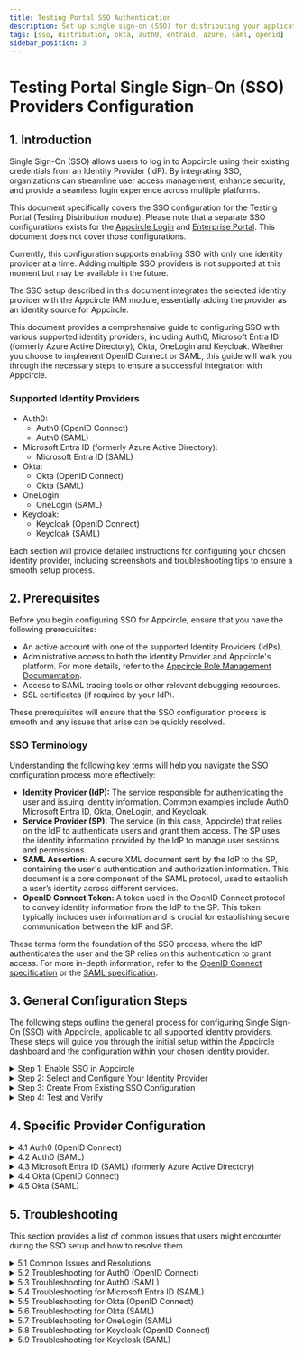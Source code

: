 ```yaml
---
title: Testing Portal SSO Authentication
description: Set up single sign-on (SSO) for distributing your applications via Testing Portal, enhancing security and simplifying the login process.
tags: [sso, distribution, okta, auth0, entraid, azure, saml, openid]
sidebar_position: 3
---
```


# Testing Portal Single Sign-On (SSO) Providers Configuration

## 1. Introduction

Single Sign-On (SSO) allows users to log in to Appcircle using their existing credentials from an Identity Provider (IdP). By integrating SSO, organizations can streamline user access management, enhance security, and provide a seamless login experience across multiple platforms.

This document specifically covers the SSO configuration for the Testing Portal (Testing Distribution module). Please note that a separate SSO configurations exists for the [Appcircle Login](/account/my-organization/security/authentications/sso-authentication) and [Enterprise Portal](/account/my-organization/security/authentications/store-sso-authentication). This document does not cover those configurations.

Currently, this configuration supports enabling SSO with only one identity provider at a time. Adding multiple SSO providers is not supported at this moment but may be available in the future.

The SSO setup described in this document integrates the selected identity provider with the Appcircle IAM module, essentially adding the provider as an identity source for Appcircle.

This document provides a comprehensive guide to configuring SSO with various supported identity providers, including Auth0, Microsoft Entra ID (formerly Azure Active Directory), Okta, OneLogin and Keycloak. Whether you choose to implement OpenID Connect or SAML, this guide will walk you through the necessary steps to ensure a successful integration with Appcircle.


### Supported Identity Providers

- Auth0:
    - Auth0 (OpenID Connect)
    - Auth0 (SAML)
- Microsoft Entra ID (formerly Azure Active Directory):
    - Microsoft Entra ID (SAML)
- Okta:
    - Okta (OpenID Connect)
    - Okta (SAML)
- OneLogin:
    - OneLogin (SAML)
- Keycloak:
    - Keycloak (OpenID Connect)
    - Keycloak (SAML)

Each section will provide detailed instructions for configuring your chosen identity provider, including screenshots and troubleshooting tips to ensure a smooth setup process.

## 2. Prerequisites

Before you begin configuring SSO for Appcircle, ensure that you have the following prerequisites:

- An active account with one of the supported Identity Providers (IdPs).
- Administrative access to both the Identity Provider and Appcircle's platform. For more details, refer to the [Appcircle Role Management Documentation](/account/my-organization/profile-and-team/role-management#organization-management-permissions).
- Access to SAML tracing tools or other relevant debugging resources.
- SSL certificates (if required by your IdP).

These prerequisites will ensure that the SSO configuration process is smooth and any issues that arise can be quickly resolved.


### SSO Terminology

Understanding the following key terms will help you navigate the SSO configuration process more effectively:

- **Identity Provider (IdP):** The service responsible for authenticating the user and issuing identity information. Common examples include Auth0, Microsoft Entra ID, Okta, OneLogin, and Keycloak.
- **Service Provider (SP):** The service (in this case, Appcircle) that relies on the IdP to authenticate users and grant them access. The SP uses the identity information provided by the IdP to manage user sessions and permissions.
- **SAML Assertion:** A secure XML document sent by the IdP to the SP, containing the user's authentication and authorization information. This document is a core component of the SAML protocol, used to establish a user’s identity across different services.
- **OpenID Connect Token:** A token used in the OpenID Connect protocol to convey identity information from the IdP to the SP. This token typically includes user information and is crucial for establishing secure communication between the IdP and SP.

These terms form the foundation of the SSO process, where the IdP authenticates the user and the SP relies on this authentication to grant access. For more in-depth information, refer to the [OpenID Connect specification](https://openid.net/developers/how-connect-works/) or the [SAML specification](https://docs.oasis-open.org/security/saml/v2.0/saml-core-2.0-os.pdf).

## 3. General Configuration Steps

The following steps outline the general process for configuring Single Sign-On (SSO) with Appcircle, applicable to all supported identity providers. These steps will guide you through the initial setup within the Appcircle dashboard and the configuration within your chosen identity provider.

<details>
    <summary>Step 1: Enable SSO in Appcircle</summary>
  
Begin by enabling SSO within your Appcircle organization settings. Follow these steps:

1. In the Appcircle dashboard, navigate to the **Organization** section located on the far left sidebar.
2. On the **My Organization** screen, select **Security** from the left-hand menu.
3. On the **Security** screen, locate the **Authentications** section on the far right, find **Testing Portal SSO Login**, and click **Add New**.

<Screenshot url='https://cdn.appcircle.io/docs/assets/distribution-sso-add-new.png' />

4. The **Manage Appcircle SSO Login** window will open, presenting two options:
    - **Create New Authentication**
    - **Create From Existing Authentication**
You can create new configuration or create from existing configuration. Click on the **Create New Authentication** section to create new configuration.
Please refer the **Step 3: Create From Existing SSO Configuration** section in the 3. General Configuration Steps.

<Screenshot url='https://cdn.appcircle.io/docs/assets/distribution-sso-create-options.png' />

5. The **Create New Authentication** window will open, presenting two options:
    - **Set up OpenID Connect Provider**
    - **Set up SAML SSO Provider**
  
    Select the option that corresponds to the identity provider you will configure.

<Screenshot url='https://cdn.appcircle.io/docs/assets/sso-form_v3.png' />

6. In the setup window, manually enter a unique **Alias** for your organization.
7. After setting the alias, Appcircle will automatically generate the **Distribute Redirect URL** specific to your configuration.**Distribute Redirect URL** must be used in your identity provider's settings to ensure proper redirection after authentication.

<Screenshot url='https://cdn.appcircle.io/docs/assets/sso-openid1_v3.png' />

The **Distribute Redirect URL** is crucial for your SSO setup, so be sure to copy and save them for use in the following steps.

8. Additionally, enter a **Display Name** for your organization. Ensure that the alias and Display Name you choose are unique and easily identifiable, as they are essential for the SSO authentication process.
</details>

<details>
  <summary>Step 2: Select and Configure Your Identity Provider</summary>

After enabling SSO and setting your alias, proceed to select and configure your identity provider:

1. Depending on the option you selected in the previous step, you will either be configuring an OpenID Connect or SAML provider.
2. Follow the specific steps for your chosen provider to enter the necessary configuration details, including Client ID, Client Secret, and other required parameters.
3. Use the previously generated **Distribute Redirect URL** provided by Appcircle when configuring your identity provider settings to ensure proper redirection after authentication.

Only one SSO provider can be configured at a time.

</details>

<details>
  <summary>Step 3: Create From Existing SSO Configuration</summary>

  Appcircle allows you to create a new SSO configuration based on an existing one, ensuring a smooth and efficient setup experience. 

:::caution

**Important:** If you're using SAML for SSO, some identity providers, like Okta, restrict you to a single SAML Entity ID. In this case, the Create From Existing SSO feature cannot be used.
:::
 
1. Navigate to the **Organization > Security > Authentications** section on your dashboard.
2. Select the **Add New** on the **Testing Portal SSO Login**

<Screenshot url='https://cdn.appcircle.io/docs/assets/security-authentications.png' /> 

3. Select the **Create New Authentication** and then select the **Create From Existing SSO Configuration**

Existing SSO configurations will be listed in screen. Select one of them and click on **Next**.

<Screenshot url='https://cdn.appcircle.io/docs/assets/sso-create-from-existing.png' /> 

- On the Create SSO Configuration screen, fill in the **Alias** and **Display Name** and **Credential** fields (all other values are prefilled). Customize as needed, then click **Save**.

<Screenshot url='https://cdn.appcircle.io/docs/assets/sso-openid1_v3.png' />

- Copy the Redirect URL and go to your identity provider. Paste it into the appropriate field.

</details>

<details>
  <summary>Step 4: Test and Verify </summary>

After completing the SSO configuration, it's essential to test and ensure everything is functioning correctly. The following steps outline the testing process.

Begin by enabling SSO for the Testing Portal. Follow these steps:

1. In the Appcircle dashboard, navigate to the **Testing Distribution** section located on the far left sidebar.
2. On the **Testing Distribution** screen, select **Distribution Profiles** from the left-hand menu.
3. Select the relevant **Distribution Profile** to be distributed via SSO authentication.

<Screenshot url="https://cdn.appcircle.io/docs/assets/2803-distribution-profiles.png" />

4. On the **Distribution Profile** screen, click on the **Settings** button.

<Screenshot url="https://cdn.appcircle.io/docs/assets/2803-distribution-detail.png" />

5. Navigate to the **Authentication** tab and select **SSO Login** as the authentication type.

<Screenshot url="https://cdn.appcircle.io/docs/assets/2777-distribution-sso-login.png" />

6. Follow the [Share Binary](/testing-distribution/create-or-select-a-distribution-profile#share-your-application-with-the-test-groups-manually) documentation to distribute application. You can share application to your email address that exist on Identity Provider for testing purposes. 

7. Check your email inbox and goto link in email. 
8. Click on **Login With SSO** and authenticate with your identity provider.
 
<Screenshot url="https://cdn.appcircle.io/docs/assets/testing-dist-sso-login.png" />

</details>

## 4. Specific Provider Configuration

<details>
  <summary>4.1 Auth0 (OpenID Connect)</summary>

Auth0 is a popular identity provider that supports the OpenID Connect protocol, which can be integrated with Appcircle for secure authentication.

#### Step 1: Create an Application in Auth0

To start, log in to your Auth0 dashboard and create a new application for Appcircle:

1. In the Auth0 dashboard, navigate to the **Applications** section.
2. Click **Create Application** and choose a name for your application (e.g., "Appcircle SSO - OpenID").

<Screenshot url="https://cdn.appcircle.io/docs/assets/authcreateapp.png" />

3. Select **Regular Web Applications** as the application type.
4. Click **Create** button.

<Screenshot url="https://cdn.appcircle.io/docs/assets/authwebapp.png" />

5. Once application created, navigate to the **Settings** of application.
6. Take note of the **Client ID** and **Client Secret**, which will be needed later.

<Screenshot url="https://cdn.appcircle.io/docs/assets/authopenidsettings1.png" />

#### Step 2: Configure Callback URLs in Auth0

Next, configure the callback URLs in Auth0 to ensure proper redirection to Appcircle after authentication:

1. In the Auth0 dashboard, go to the **Settings** tab of your application.
2. In the **Allowed Callback URLs** field, enter **Distribute Redirect URL** (created using the alias in "Step 1: Enable SSO in Appcircle" from the "General Configuration Steps" section).

**Example Callback URL:** `https://auth.appcircle.io/auth/realms/distribute/broker/identity-{your-alias}/endpoint`

<Screenshot url="https://cdn.appcircle.io/docs/assets/distribution-sso-auth0-redirect-url.png" />


3. Click on the **Save Changes** button.

#### Step 3: Download OpenID Configuration from Auth0

Instead of writing all the settings of OpenID, you can download the settings file from Auth0 and import in Appcircle. Download the OpenID configuration JSON file from Auth0 with following steps.

1. In the Auth0 dashboard, go to the **Settings** tab of your application.
2. Scroll to the bottom of the page and expand the **Advanced Settings** section.
3. Navigate to the **Endpoints** tab. 
4. Copy and open **OpenID Configuration** URL in different tab in your browser.
5. Save **OpenID Configuration** as json file.

<Screenshot url="https://cdn.appcircle.io/docs/assets/authopenidsettings2.png" />

#### Step 4: Upload OpenID Configuration to Appcircle

Now, upload the OpenID configuration JSON file to Appcircle and complete the configuration:

1. Navigate to the **Set up OpenID Connect Provider** screen in Appcircle, which you accessed during the SSO setup in the "General Configuration Steps."
2. Choose the **Client secret sent as basic auth** as Client Authentication
3. Enter the **Client ID** and **Client Secret** that you noted earlier from Auth0.
4. Upload the downloaded OpenID configuration JSON file to Appcircle.

<Screenshot url="https://cdn.appcircle.io/docs/assets/sso-oidc-client-credentials-and-upload.png" />

5. Click **Save** to finalize the SSO setup.

</details>

<details>
  <summary>4.2 Auth0 (SAML)</summary>

Auth0 supports the SAML protocol, allowing integration with Appcircle for secure authentication.

#### Step 1: Create a SAML Application in Auth0

To start, log in to your Auth0 dashboard and create a new SAML application for Appcircle:

1. In the Auth0 dashboard, navigate to the **Applications** section.
2. Click **Create Application** and choose a name for your application (e.g., "Appcircle SSO - SAML").

<Screenshot url="https://cdn.appcircle.io/docs/assets/authcreateapp.png" />

3. Select **Regular Web Applications** as the application type.
4. Click **Create** button.

<Screenshot url="https://cdn.appcircle.io/docs/assets/authwebapp.png" />

#### Step 2: Configure SAML Settings in Auth0

Next, configure the SAML settings in Auth0 to ensure it can authenticate and redirect back to Appcircle:

1. Enable the SAML addon for your Auth0 application through the **Addons** tab in your Auth0 application settings.

<Screenshot url="https://cdn.appcircle.io/docs/assets/authsamlsettings1.png" />

2. Navigate to the **Settings** tab in the opened dialog. Use the following JSON settings to configure the SAML addon:

```
    {
      "nameIdentifierFormat": "urn:oasis:names:tc:SAML:1.1:nameid-format:emailAddress",
      "nameIdentifierProbes": [
        "http://schemas.xmlsoap.org/ws/2005/05/identity/claims/emailaddress"
      ]
    }
```

3. In the **Application Callback URL** field, enter the **Distribute Redirect URL** (created using the alias in "Step 1: Enable SSO in Appcircle" from the "General Configuration Steps" section)

**Example Callback URL:** `https://auth.appcircle.io/auth/realms/distribute/broker/identity-{your-alias}/endpoint`

<Screenshot url="https://cdn.appcircle.io/docs/assets/authsamlsettings2.png" />

4. Download the **SAML metadata** file from Auth0.

This metadata file will be used in the next step to configure Appcircle.

<Screenshot url="https://cdn.appcircle.io/docs/assets/authsamlsettings3.png" />

#### Step 3: Upload SAML Metadata to Appcircle

Now, upload the SAML metadata file to Appcircle and finalize the configuration:

1. Navigate to the **Set up SAML SSO Provider** screen in Appcircle, which you accessed during the SSO setup in the "General Configuration Steps."
2. Upload the downloaded SAML metadata file to Appcircle.

<Screenshot url="https://cdn.appcircle.io/docs/assets/saml-upload-metadata.png" />

Check that the Redirect and SSO URLs are imported correctly. Ensure the X509 Certificate is imported correctly as well. If you need to enter multiple certificates, separate them with a comma. Be sure to remove any new lines or file headers, as this edit box only accepts a long base64 encoded string.

3. Complete any additional configuration settings in Appcircle as required.
5. Click **Save** to finalize the SSO setup.

**Important:** Ensure all settings match those provided in the SAML metadata file to avoid issues with authentication.

</details>


<details>
  <summary>4.3 Microsoft Entra ID (SAML) (formerly Azure Active Directory) </summary>

Microsoft Entra ID supports the SAML protocol, allowing integration with Appcircle for secure authentication. This section will guide you through setting up Microsoft Entra ID as your SAML identity provider for Appcircle.

#### Step 1: Access Microsoft Entra and Create an Enterprise Application

First, log in to your Azure portal as an admin:

1. Log in to Azure portal as an admin and navigate to Azure Services and then click Microsoft Entra ID.

<Screenshot url="https://cdn.appcircle.io/docs/assets/azurecreateapp1.png" />

2. In the Azure portal, go to **Enterprise Applications**

<Screenshot url="https://cdn.appcircle.io/docs/assets/azurecreateapp2.png" />

3. Click **New Application**.

<Screenshot url="https://cdn.appcircle.io/docs/assets/azurecreateapp3.png" />

4. Select **Create your own application**, name it (e.g., "Appcircle SSO - SAML").

<Screenshot url="https://cdn.appcircle.io/docs/assets/azurecreateapp4.png" />

5. Choose **Integrate any other application you don't find in the gallery**.

<Screenshot url="https://cdn.appcircle.io/docs/assets/azurecreateapp5.png" />

6. Click **Create** to set up the application.

#### Step 2: Assign Users to the Enterprise Application

Once the enterprise application is created, you need to assign users to it:

1. Navigate to the created enterprise application and click **Users and Groups**.

<Screenshot url="https://cdn.appcircle.io/docs/assets/azureaddusers.png" />

2. Click **Add User/Group**, search for the user you want to assign, select them, and click **Assign**.

<Screenshot url="https://cdn.appcircle.io/docs/assets/azureaddassignment1.png" />

#### Step 3: Configure SAML-based Sign-on in Microsoft Entra ID

Next, configure the SAML-based sign-on for the Microsoft Entra ID application:

1. In the application settings, navigate to **Single sign-on** and select **SAML** as the sign-on method.

<Screenshot url="https://cdn.appcircle.io/docs/assets/azuressosettings1.png" />

2. Click **Edit** under the **Basic SAML Configuration** section, and set the following:

<Screenshot url="https://cdn.appcircle.io/docs/assets/azuressosettings2.png" />

    - **Identifier (Entity ID)**: Enter `https://auth.appcircle.io/auth/realms/store`.
    - **Reply URL (Assertion Consumer Service URL)**: Enter the **Distribute Redirect URL** that created using the alias in "Step 1: Enable SSO in Appcircle" from the "General Configuration Steps" section.
    
    **Example Distribution Redirect URL:** `https://auth.appcircle.io/auth/realms/distribute/broker/identity-{your-alias}/endpoint`

<Screenshot url="https://cdn.appcircle.io/docs/assets/distribution-sso-azure-entity-id.png" />

5. Click **Save** to apply the settings.

#### Step 4: Download and Upload SAML Metadata

Now, download the SAML metadata from Microsoft Entra ID and upload it to Appcircle:

1. In the Azure portal, go to the **SAML Signing Certificate** section and download the **Federation Metadata XML** file.

<Screenshot url="https://cdn.appcircle.io/docs/assets/azuressosettings5.png" />

2. Navigate to the **Set up SAML SSO Provider** screen in Appcircle, which you accessed during the SSO setup in the "General Configuration Steps."
3. Upload the downloaded Federation Metadata XML file to Appcircle.

<Screenshot url="https://cdn.appcircle.io/docs/assets/saml-upload-metadata.png" />

4. Review the settings and click **Save** to finalize the configuration.

</details>


<details>
  <summary>4.4 Okta (OpenID Connect)</summary>

Okta supports the OpenID Connect protocol, allowing integration with Appcircle for secure authentication.

#### Step 1: Create an Application in Okta

To start, log in to your Okta dashboard and create a new application for Appcircle:

1. In the Okta dashboard, navigate to **Applications** and click **Create App Integration**.

<Screenshot url="https://cdn.appcircle.io/docs/assets/oktacreateapp.png" />

2. Select **OIDC - OpenID Connect** as the Sign In Method and **Web Application** as the application type.

<Screenshot url="https://cdn.appcircle.io/docs/assets/oktawebapp.png" />

3. Once created, take note of the **Client ID** and **Client Secret**, which will be needed later.

<Screenshot url="https://cdn.appcircle.io/docs/assets/oktaopenidsettings1.png" />

#### Step 2: Configure Callback URLs in Okta

Next, configure the callback URLs in Okta to ensure proper redirection to Appcircle after authentication:

1. Navigate to the settings of the created application in Okta.
2. Add the **Distribute Redirect URL** (created using the alias in "Step 1: Enable SSO in Appcircle" from the "General Configuration Steps" section) to the **Sign-in redirect URLs** field.

  **Example Distribution Redirect URL:** `https://auth.appcircle.io/auth/realms/distribute/broker/identity-{your-alias}/endpoint`

<Screenshot url="https://cdn.appcircle.io/docs/assets/distribution-sso-okta-openid-create-app-redirect-uri.png" />

5. Download the OpenID configuration JSON file from Okta using one of the following URLs:
    - `https://{your_okta_domain}/.well-known/openid-configuration`
    - `https://{your_okta_domain}/oauth2/default/.well-known/openid-configuration?client_id={your_client_id}`

#### Step 3: Upload OpenID Configuration to Appcircle

Now, upload the OpenID configuration JSON file to Appcircle and complete the configuration:

1. Navigate to the **Set up OpenID Connect Provider** screen in Appcircle, which you accessed during the SSO setup in the "General Configuration Steps."
2. Enter your **Client ID** and **Client Secret** that you noted earlier from Okta.
3. Upload the downloaded OpenID configuration JSON file to Appcircle.

<Screenshot url="https://cdn.appcircle.io/docs/assets/sso-oidc-client-credentials-and-upload.png" />

4. Check that the **Authorization** and **Token URLs** are correctly imported. 

5. Click **Save** to finalize the SSO setup.
</details>

<details>
  <summary>4.5 Okta (SAML)</summary>

Okta supports the SAML protocol, allowing integration with Appcircle for secure authentication.

#### Step 1: Create a SAML Application in Okta

To start, log in to your Okta dashboard and create a new application for Appcircle:

. In the Okta dashboard, navigate to **Applications** and click **Create App Integration**.

<Screenshot url="https://cdn.appcircle.io/docs/assets/oktacreateapp.png" />

2. Select **SAML 2.0** as the Sign In Method.

<Screenshot url="https://cdn.appcircle.io/docs/assets/oktacreatesaml.png" />

3. Pick a name and optional logo for the app, then click **Next**.

<Screenshot url="https://cdn.appcircle.io/docs/assets/oktasamlsettings1.png" />

#### Step 2: Configure SAML Settings in Okta

Next, configure the SAML settings in Okta to ensure proper authentication and redirection to Appcircle:

1. In the **Single sign-on URL** field, enter the **Distribute Redirect URL** (created using the alias in "Step 1: Enable SSO in Appcircle" from the "General Configuration Steps" section).

**Example Distribute Redirect URL:** `https://auth.appcircle.io/auth/realms/distribute/broker/identity-{your-alias}/endpoint`

2. For the **Audience URI (SP Entity ID)** field, use the `https://auth.appcircle.io/auth/realms/store`.

<Screenshot url="https://cdn.appcircle.io/docs/assets/distribution-sso-okta-saml-entity-id.png" />

6. Instead of manually configuring all SAML settings in Appcircle, you can download the SAML metadata XML file from Okta:

Click the **Copy** button next to the Metadata URL and open it in another tab to download the XML file.

<Screenshot url="https://cdn.appcircle.io/docs/assets/oktasamlsettings3-new.png" />

#### Step 3: Upload SAML Metadata to Appcircle

Now, upload the SAML metadata XML file to Appcircle to complete the configuration:

1. Navigate to the **Set up SAML SSO Provider** screen in Appcircle, which you accessed during the SSO setup in the "General Configuration Steps."
2. Upload the downloaded SAML metadata XML file to Appcircle.

<Screenshot url="https://cdn.appcircle.io/docs/assets/saml-upload-metadata.png" />

4. Ensure that the Redirect and SSO URLs are imported correctly. You can check if the X509 Certificate is imported correctly as well. If you want to enter multiple certificates you can separate them by using a comma between them. Please be aware that you need to remove any new lines or file headers from this edit box. This edit box only accepts a long base64 encoded string.

7. Click **Save** to finalize the SSO setup.

</details>

## 5. Troubleshooting

This section provides a list of common issues that users might encounter during the SSO setup and how to resolve them.

<details>
  <summary>5.1 Common Issues and Resolutions</summary>

- **Misconfigured SAML Assertions:** Ensure that the SAML assertions are correctly configured with the appropriate attributes and claims. Incorrect settings here can lead to failed logins.
- **Incorrect Redirect URIs:** Verify that the Redirect URIs configured in your identity provider match the ones set in Appcircle. Mismatches can cause authentication failures.
- **Token Mismatches:** If you encounter token mismatches, ensure that the correct Client ID, Client Secret, and endpoints are configured in both Appcircle and the identity provider.
- **Metadata Import Issues:** If the metadata import fails, manually check the SAML metadata for formatting errors or missing elements that may cause issues during import.
- **SSO Alias Not Recognized:** Make sure the SSO alias entered matches the one configured in Appcircle. Any discrepancies could prevent successful authentication.
- **Account Linking Problems:** If account linking fails, verify that the user’s email address in the identity provider matches the one in Appcircle.

</details>

<details>
  <summary>5.2 Troubleshooting for Auth0 (OpenID Connect)</summary>

- **Callback URL Mismatch:** Ensure that the callback URL in Auth0 matches the one configured in Appcircle. This mismatch often causes authentication failures.
- **Invalid or Missing Redirect URIs:** Ensure that the redirect URIs in both Auth0 and Appcircle match exactly. Any mismatch, even in trailing slashes, can cause authentication to fail.
- **Invalid Client ID/Secret:** Verify that the Client ID and Secret are correctly entered in Appcircle’s SSO settings. Regenerate these values in Auth0 if needed.
- **Logs Don't Show Successful Login Event:** If the user successfully logs in with the identity provider, but the Appcircle logs do not show a successful login event, check the SAML Authentication Assertion returned by the IdP or analyze the HTTP trace for any discrepancies in Appcircle.
- **Misconfigured Scopes:** Ensure that the scopes requested in Appcircle match those defined in Auth0. Mismatches can lead to login failures.

</details>

<details>
  <summary>5.3 Troubleshooting for Auth0 (SAML)</summary>

- **Attribute Mapping Problems:** Verify that the attributes sent by Auth0 match those expected by Appcircle.
- **Token Mismatch:** Ensure the tokens issued by Auth0 match the expected format in Appcircle.
- **Incorrect Assertion Consumer Service (ACS) URL:** Verify that the ACS URL in Auth0 matches the one configured in Appcircle’s SSO settings.
- **SAML Assertion Issues:** Use tools like a SAML debugger to check the contents of the SAML assertion for correct format and expected values before entering them into Appcircle.
- **IdP Login Page Doesn't Display:** If the IdP login page fails to display, ensure the correct SSO URL is being used in Appcircle and that the binding method (HTTP-POST or HTTP-Redirect) is properly configured.
- **Certificate Issues:** Ensure the SAML certificate in Auth0 is valid and correctly configured. Invalid certificates can prevent proper authentication in Appcircle.

</details>

<details>
  <summary>5.4 Troubleshooting for Microsoft Entra ID (SAML)</summary>

- **Incorrect SAML Response:** Check that all required claims and attributes are configured correctly in Microsoft Entra ID.
- **Certificate Expiration:** Ensure that the SAML signing certificate used by Microsoft Entra ID is valid and not expired.
- **Misconfigured Claims or Attributes:** Ensure that the claims and attributes being sent from Microsoft Entra ID are correctly mapped and expected by Appcircle. Mismatches can lead to failed logins or incomplete user profiles.
- **Redirect Loop:** This often occurs due to incorrect reply URLs or session issues. Verify the reply URL in Microsoft Entra ID matches the one in Appcircle and that session cookies are correctly managed.
- **Invalid Certificate or Encryption Issues:** Ensure that the certificates used for signing and encryption are valid and correctly configured in both Microsoft Entra ID and Appcircle’s SSO settings. Expired certificates are a common cause of failures in SAML setups.
- **Unassigned Users:** Ensure that users are assigned to the enterprise application in Microsoft Entra ID. Unassigned users cannot authenticate through Appcircle.

</details>

<details>
  <summary>5.5 Troubleshooting for Okta (OpenID Connect)</summary>

- **Invalid Client ID/Secret:** Verify the Client ID and Secret in Appcircle match those configured in Okta.
- **Incorrect Scopes Configuration:** Ensure that the correct scopes, like `openid`, `profile`, and `email`, are requested by the client application and match those configured in Appcircle. Okta will reject requests with unsupported or misconfigured scopes.
- **Token Validation Issues:** Use Okta’s introspection endpoint for remote validation of access tokens to ensure they have not been revoked or expired in Appcircle’s SSO integration.
- **Key Rotation Problems:** Regularly update the public keys used by Okta in Appcircle’s SSO settings to ensure continuous validation of tokens, as Okta automatically rotates these keys multiple times a year.
- **Invalid Redirect URI:** Ensure that the redirect URI in Okta matches the one specified in Appcircle. Mismatches can cause authentication failures.
- **403 Forbidden Errors:** Ensure the user has the necessary permissions and that the application is set up correctly in Okta to prevent access issues in Appcircle.

</details>

<details>
  <summary>5.6 Troubleshooting for Okta (SAML)</summary>

- **Certificate Errors:** Verify that the SAML certificate used in Okta is valid and has not expired.
- **Incorrect ACS URL:** Ensure the Assertion Consumer Service (ACS) URL in Okta matches the one configured in Appcircle.
- **Signing and Encryption Issues:** Verify that both signing and encryption certificates are correctly configured and up to date in both Okta and Appcircle. Expired or incorrectly installed certificates are a common cause of SAML failures.
- **Misconfigured SAML Responses:** Use Okta’s SAML troubleshooting tools to validate the SAML response, ensuring that all required fields are present and correctly formatted before integrating with Appcircle.
- **Invalid SSO URL or Mismatched Entity IDs:** Confirm that the SSO URL and Entity ID configured in Okta are correctly set up in Appcircle’s SSO settings to prevent login issues or errors in the authentication process.
- **Clock Skew:** Ensure the system clocks of both Okta and Appcircle are synchronized to avoid timing issues in the authentication process.

</details>

<details>
  <summary>5.7 Troubleshooting for OneLogin (SAML)</summary>

- **SSO Errors Due to Incorrect URLs:** Ensure that the SAML Assertion Consumer Service (ACS) URL and other SSO URLs in OneLogin match those in Appcircle.
- **SAML Metadata Misconfiguration:** Ensure that the SAML metadata imported into OneLogin is current and accurately reflects Appcircle’s SSO requirements. Update the metadata periodically to avoid integration issues.
- **Incomplete Attribute Mapping:** Verify that all necessary user attributes are mapped from OneLogin to Appcircle to avoid incomplete user sessions or missing information.
- **Account Linking Failures:** Ensure that user email addresses match between OneLogin and Appcircle. Discrepancies in user data can prevent successful account linking.
- **Certificate Expiration:** Verify that the SAML signing certificate in OneLogin is valid and not expired to ensure seamless authentication with Appcircle.

</details>

<details>
  <summary>5.8 Troubleshooting for Keycloak (OpenID Connect)</summary>

- **Invalid Client ID/Secret:** Verify that the Client ID and Secret from Keycloak are correctly entered in Appcircle.
- **Incorrect Redirect URI:** Ensure that the redirect URIs match between Keycloak and Appcircle.
- **Incorrect Client Configuration:** Ensure that the client settings in Keycloak, including redirect URIs and client secrets, are correctly configured to match those in Appcircle’s SSO settings.
- **Key Rotation Issues:** Periodically check for key rotations in Keycloak and update the keys in Appcircle’s SSO configuration to avoid validation errors.
- **OIDC Token Mismatches:** Validate that the tokens issued by Keycloak match the expected format in Appcircle, including the correct scopes and audience claims.
- **Token Signature Verification Failures:** Ensure the public key in Appcircle matches the one used by Keycloak for token signing.

</details>

<details>
  <summary>5.9 Troubleshooting for Keycloak (SAML)</summary>

- **Certificate Mismatches:** Ensure the SAML certificate in Keycloak matches what Appcircle expects.
- **SAML Response Issues:** Verify that the NameID format and attribute mapping are configured correctly.
- **ACS URL Errors:** Ensure the Assertion Consumer Service (ACS) URL in Keycloak matches the one configured in Appcircle.
- **Assertion Signing Problems:** Ensure that the assertions are properly signed and that the correct signing algorithm is used in both Keycloak and Appcircle. Mismatches in signing algorithms can lead to failed authentication attempts.
- **SAML Assertion Format Issues:** Use a SAML debugging tool to validate the format and content of the SAML assertions before configuring them in Appcircle. Ensure that all required fields, such as the audience and recipient, are correctly set.
- **Misconfigured SAML Bindings:** Verify that the correct SAML binding method (e.g., POST or Redirect) is configured in both Keycloak and Appcircle to ensure smooth communication during the SSO process.
- **Invalid Certificate Configuration:** Ensure that the SAML signing certificate used in Keycloak is valid and correctly configured in Appcircle. Expired or incorrectly configured certificates can cause authentication failures.
- **Clock Synchronization Issues:** Ensure that the system clocks of both Keycloak and Appcircle are synchronized to prevent timing-related authentication errors, such as expired assertions.

</details>